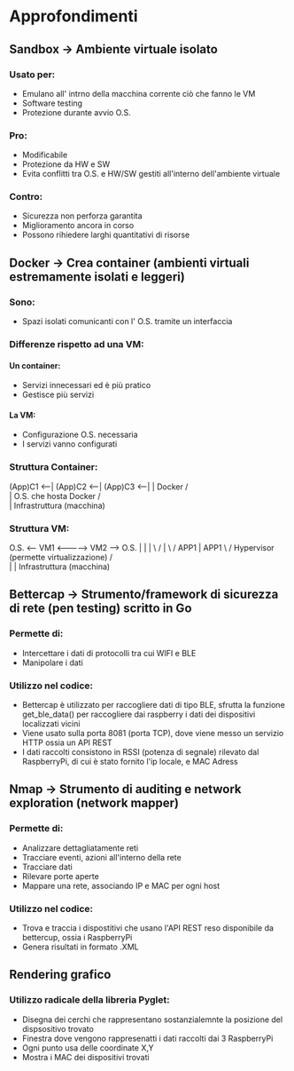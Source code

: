 # Approfondimenti

## Sandbox -> Ambiente virtuale isolato
### Usato per:
  - Emulano all' intrno della macchina corrente ciò che fanno le VM
  - Software testing
  - Protezione durante avvio O.S.
### Pro:
  - Modificabile
  - Protezione da HW e SW
  - Evita conflitti tra O.S. e HW/SW gestiti all'interno dell'ambiente virtuale
### Contro:
  - Sicurezza non perforza garantita
  - Miglioramento ancora in corso
  - Possono rihiedere larghi quantitativi di risorse

## Docker -> Crea container (ambienti virtuali estremamente isolati e leggeri)
### Sono:
  - Spazi isolati comunicanti con l' O.S. tramite un interfaccia
### Differenze rispetto ad una VM:
#### Un container:
   - Servizi innecessari ed è più pratico
   - Gestisce più servizi
#### La VM:
   - Configurazione O.S. necessaria
   - I servizi vanno configurati
### Struttura Container:
(App)C1 <--|
(App)C2 <--|
(App)C3 <--|
           |
        Docker
         / \
          |
  O.S. che hosta Docker
         / \
          |
Infrastruttura (macchina)

### Struttura VM:
O.S. <-- VM1 <-----> VM2 --> O.S.
          |     |     |
         \ /    |    \ /
         APP1   |    APP1
               \ /
Hypervisor (permette virtualizzazione)
               / \
                |
                |
     Infrastruttura (macchina)
           
## Bettercap -> Strumento/framework di sicurezza di rete (pen testing) scritto in Go
### Permette di:
  - Intercettare i dati di protocolli tra cui WIFI e BLE
  - Manipolare i dati
### Utilizzo nel codice:
  - Bettercap è utilizzato per raccogliere dati di tipo BLE, sfrutta la funzione get_ble_data() per raccogliere dai raspberry i dati dei dispositivi localizzati vicini
  - Viene usato sulla porta 8081 (porta TCP), dove viene messo un servizio HTTP ossia un API REST
  - I dati raccolti consistono in RSSI (potenza di segnale) rilevato dal RaspberryPi, di cui è stato fornito l'ip locale, e MAC Adress

 ## Nmap -> Strumento di auditing e network exploration (network mapper)
 ### Permette di:
   - Analizzare dettagliatamente reti
   - Tracciare eventi, azioni all'interno della rete
   - Tracciare dati
   - Rilevare porte aperte
   - Mappare una rete, associando IP e MAC per ogni host
### Utilizzo nel codice:
  - Trova e traccia i dispostitivi che usano l'API REST reso disponibile da bettercup, ossia i RaspberryPi
  - Genera risultati in formato .XML

## Rendering grafico
### Utilizzo radicale della libreria Pyglet:
  - Disegna dei cerchi che rappresentano sostanzialemnte la posizione del dispsositivo trovato
  - Finestra dove vengono rappresenatti i dati raccolti dai 3 RaspberryPi
  - Ogni punto usa delle coordinate X,Y
  - Mostra i MAC dei dispositivi trovati
